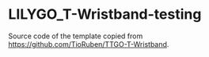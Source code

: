 # LILYGO_T-Wristband-testing

Source code of the template copied from https://github.com/TioRuben/TTGO-T-Wristband. 